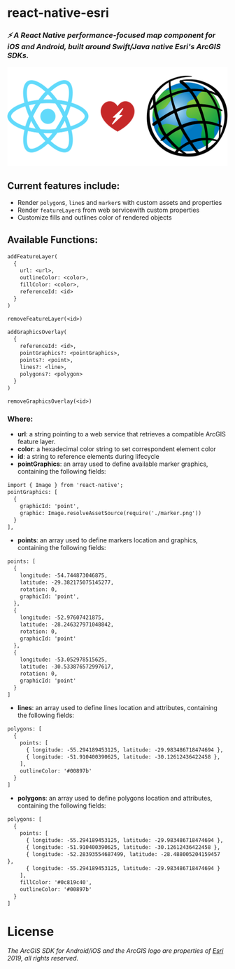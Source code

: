 # **react-native-esri**

### **_⚡ A React Native performance-focused map component for iOS and Android, built around Swift/Java native Esri's ArcGIS SDKs._**

<p align="center">
  <img src="react-native-esri.png">
</p>

## Current features include:

- Render `polygon`s, `line`s and `marker`s with custom assets and properties
- Render `featureLayer`s from web servicewith custom properties
- Customize fills and outlines color of rendered objects

## Available Functions:

```
addFeatureLayer(
  {
    url: <url>,
    outlineColor: <color>,
    fillColor: <color>,
    referenceId: <id>
  }
)
```

```
removeFeatureLayer(<id>)
```

```
addGraphicsOverlay(
  {
    referenceId: <id>,
    pointGraphics?: <pointGraphics>,
    points?: <point>,
    lines?: <line>,
    polygons?: <polygon>
  }
)
```

```
removeGraphicsOverlay(<id>)
```

### Where:

- **url**: a string pointing to a web service that retrieves a compatible ArcGIS feature layer.
- **color**: a hexadecimal color string to set correspondent element color
- **id**: a string to reference elements during lifecycle
- **pointGraphics**: an array used to define available marker graphics, containing the following fields:

```
import { Image } from 'react-native';
pointGraphics: [
  {
    graphicId: 'point',
    graphic: Image.resolveAssetSource(require('./marker.png'))
  }
],
```

- **points**: an array used to define markers location and graphics, containing the following fields:

```
points: [
  {
    longitude: -54.744873046875,
    latitude: -29.382175075145277,
    rotation: 0,
    graphicId: 'point',
  },
  {
    longitude: -52.97607421875,
    latitude: -28.246327971048842,
    rotation: 0,
    graphicId: 'point'
  },
  {
    longitude: -53.052978515625,
    latitude: -30.533876572997617,
    rotation: 0,
    graphicId: 'point'
  }
]

```

- **lines**: an array used to define lines location and attributes, containing the following fields:

```
polygons: [
  {
    points: [
      { longitude: -55.294189453125, latitude: -29.983486718474694 },
      { longitude: -51.910400390625, latitude: -30.12612436422458 },
    ],
    outlineColor: '#00897b'
  }
]
```

- **polygons**: an array used to define polygons location and attributes, containing the following fields:

```
polygons: [
  {
    points: [
      { longitude: -55.294189453125, latitude: -29.983486718474694 },
      { longitude: -51.910400390625, latitude: -30.12612436422458 },
      { longitude: -52.28393554687499, latitude: -28.488005204159457 },
      { longitude: -55.294189453125, latitude: -29.983486718474694 }
    ],
    fillColor: '#0c819c40',
    outlineColor: '#00897b'
  }
]
```

# License

_The ArcGIS SDK for Android/iOS and the ArcGIS logo are properties of [Esri](https://developers.arcgis.com/) 2019, all rights reserved._
